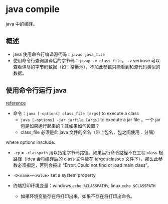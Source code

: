 # java compile

java 中的编译。

## 概述

- java 使用命令行编译源代码：`javac java_file`
- 使用命令行查询编译后的字节码：`javap -v class_file`。 `-v` verbose 可以查看详尽的字节码数据（如：常量池），不加此参数只能看到和源代码类似的数据。

## 使用命令行运行 java

[reference](https://javarevisited.blogspot.com/2015/04/error-could-not-find-or-load-main-class-helloworld-java.html)

- 命令：`java [-options] class_file [args]` to execute a class
  - `java [-options] -jar jarfile [args]` to execute a jar file 。一个 jar 包是如果运行起来的？其如果如何设置？
  - class_file 必须是此 java 文件的全名（带上包名，包之间使用 `.` 分隔）

where options insclude:

- `-cp` = `-classpath` 用以指定字节码路径。如果运行命令路径不在工程 class 根路径（idea 会将编译后的 class 文件放在 target/classes 文件下），那么此参数必须指定，否则会报出 “Error: Could not find or load main class”。
- `-D<name>=<value>` set a system property

- 终端打印环境变量：windows `echo %CLASSPATH%`; linux `echo $CLASSPATH`
  - 如果环境变量存在将打印出来，如果不存在将打印出命令。
